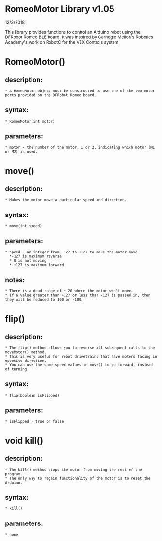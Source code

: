 # RomeoMotor Library v1.05
12/3/2018

This library provides functions to control an Arduino robot using the DFRobot Romeo BLE board.
It was inspired by Carnegie Mellon's Robotics Academy's work on RobotC for the VEX Controls system.

# RomeoMotor()
  ## description:
    * A RomeoMotor object must be constructed to use one of the two motor ports provided on the DFRobot Romeo board.
  ## syntax:
    * RomeoMotor(int motor)
  ## parameters:
    * motor - the number of the motor, 1 or 2, indicating which motor (M1 or M2) is used.

# move()
  ## description:
    * Makes the motor move a particular speed and direction.
  ## syntax:
    * move(int speed)
  ## parameters:
    * speed - an integer from -127 to +127 to make the motor move
      *-127 is maximum reverse
      * 0 is not moving
      * +127 is maximum forward
  ## notes:
  	* There is a dead range of +-20 where the motor won't move.
	* If a value greater than +127 or less than -127 is passed in, then they will be reduced to 100 or -100.

# flip()
  ## description:
	* The flip() method allows you to reverse all subsequent calls to the moveMotor() method.
	* This is very useful for robot drivetrains that have motors facing in opposite direction.
	* You can use the same speed values in move() to go forward, instead of turning.
  ## syntax:
    * flip(boolean isFlipped)
  ## parameters:
    * isFlipped - true or false
  
# void kill()
  ## description:
    * The kill() method stops the motor from moving the rest of the program.
    * The only way to regain functionality of the motor is to reset the Arduino.
  ## syntax:
    * kill()
  ## parameters:
    * none
  

  
